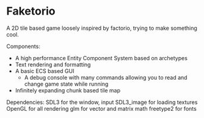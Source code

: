 # Faketorio

A 2D tile based game loosely inspired by factorio, trying to make something cool.

Components:
- A high performance Entity Component System based on archetypes
- Text rendering and formatting
- A basic ECS based GUI
    - A debug console with many commands allowing you to read and change game state while running
- Infinitely expanding chunk based tile map

Dependencies:
SDL3 for the window, input
SDL3_image for loading textures
OpenGL for all rendering
glm for vector and matrix math
freetype2 for fonts